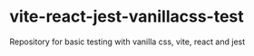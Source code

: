 # vite-react-jest-vanillacss-test
Repository for basic testing with vanilla css, vite, react and jest
